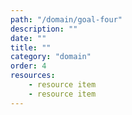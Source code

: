 ```yaml
---
path: "/domain/goal-four"
description: ""
date: ""
title: ""
category: "domain"
order: 4
resources:
    - resource item
    - resource item
---
```

